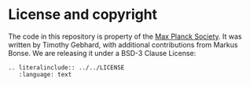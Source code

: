 # License and copyright

The code in this repository is property of the [Max Planck Society](https://www.mpg.de/en).
It was written by Timothy Gebhard, with additional contributions from Markus Bonse.
We are releasing it under a BSD-3 Clause License:

```{eval-rst}
.. literalinclude:: ../../LICENSE
   :language: text
```